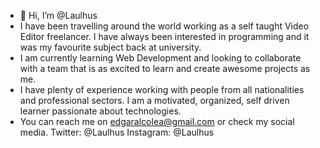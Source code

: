 - 👋 Hi, I’m @Laulhus
- I have been travelling around the world working as a self taught Video Editor freelancer. I have always been interested in programming and it was my favourite subject back at university.
- I am currently learning Web Development and looking to collaborate with a team that is as excited to learn and create awesome projects as me.
- I have plenty of experience working with people from all nationalities and professional sectors. I am a motivated, organized, self driven learner passionate about technologies.
- You can reach me on edgaralcolea@gmail.com or check my social media.
  Twitter: @Laulhus
  Instagram: @Laulhus
  
<!---
Laulhus/Laulhus is a ✨ special ✨ repository because its `README.md` (this file) appears on your GitHub profile.
You can click the Preview link to take a look at your changes.
--->
